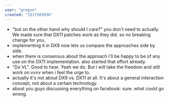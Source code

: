 ```yaml
---
user: "gregsn"
created: "1517503936"
---
```


* "but on the other hand why should I care?" you don't need to actually. We made sure that DX11 patches work as they did. so no breaking change for you.
* implementing it in DX9 now lets us compare the approaches side by side.
* when there is consensus about the approach i'll be happy to be of any use on the DX11 implementation. also started that effort already.
* "Do VL". Good to hear. Yeah we do. But i will take the freedom and still work on vvvv when i feel the urge to.
* actually it's not about DX9 vs. DX11 at all. It's about a general interaction concept, not about a certain technology.
* about you guys discussing everything on facebook: sure. what could go wrong.
